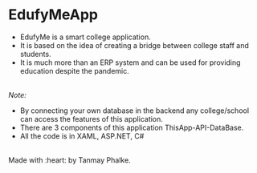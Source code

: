 # EdufyMeApp
<ul>
  <li>EdufyMe is a smart college application.</li>
  <li>It is based on the idea of creating a bridge between college staff and students.</li>
  <li>It is much more than an ERP system and can be used for providing education despite the pandemic.</li>
</ul>
<br>
<i>Note:</i>
<ul>
  <li>By connecting your own database in the backend any college/school can access the features of this application.</li>
  <li>There are 3 components of this application ThisApp-API-DataBase.</li>
  <li>All the code is in XAML, ASP.NET, C#</li>
</ul>
<br>
Made with :heart: by Tanmay Phalke.
